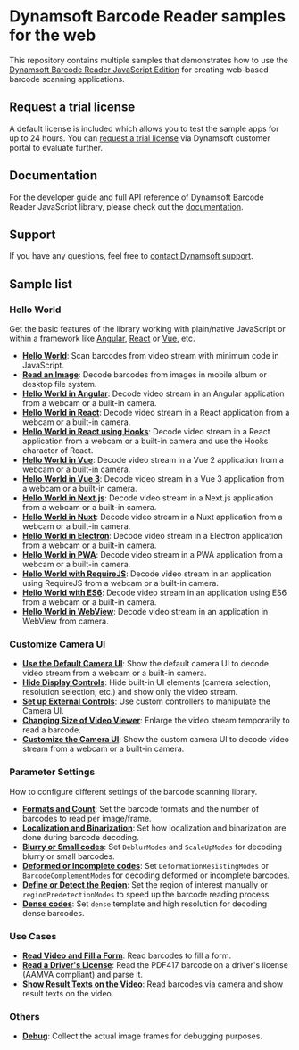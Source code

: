 # Dynamsoft Barcode Reader samples for the web

This repository contains multiple samples that demonstrates how to use the [Dynamsoft Barcode Reader JavaScript Edition](https://www.dynamsoft.com/barcode-reader/sdk-javascript/?utm_source=sampleReadme) for creating web-based barcode scanning applications.

## Request a trial license

A default license is included which allows you to test the sample apps for up to 24 hours. You can [request a trial license](https://www.dynamsoft.com/customer/license/trialLicense?product=dbr&package=js&utm_source=sampleReadme) via Dynamsoft customer portal to evaluate further.

## Documentation

For the developer guide and full API reference of Dynamsoft Barcode Reader JavaScript library, please check out the [documentation](https://www.dynamsoft.com/barcode-reader/programming/javascript/?ver=latest&utm_source=sampleReadme).

## Support

If you have any questions, feel free to [contact Dynamsoft support](https://www.dynamsoft.com/company/contact?utm_source=sampleReadme).

## Sample list

### Hello World

Get the basic features of the library working with plain/native JavaScript or within a framework like [Angular](https://angular.io/), [React](https://reactjs.org/) or [Vue](https://vuejs.org/), etc.

* [**Hello World**](https://demo.dynamsoft.com/samples/dbr/js/1.hello-world/1.hello-world.html?utm_source=sampleReadme): Scan barcodes from video stream with minimum code in JavaScript.
* [**Read an Image**](https://demo.dynamsoft.com/samples/dbr/js/1.hello-world/2.read-an-image.html?utm_source=sampleReadme): Decode barcodes from images in mobile album or desktop file system.
* [**Hello World in Angular**](https://demo.dynamsoft.com/samples/dbr/js/1.hello-world/3.read-video-angular/dist/read-video-angular/?utm_source=sampleReadme): Decode video stream in an Angular application from a webcam or a built-in camera.
* [**Hello World in React**](https://demo.dynamsoft.com/samples/dbr/js/1.hello-world/4.read-video-react/build/?utm_source=sampleReadme): Decode video stream in a React application from a webcam or a built-in camera.
* [**Hello World in React using Hooks**](https://demo.dynamsoft.com/samples/dbr/js/1.hello-world/13.read-video-react-hooks/build/?utm_source=sampleReadme): Decode video stream in a React application from a webcam or a built-in camera and use the Hooks charactor of React.
* [**Hello World in Vue**](https://demo.dynamsoft.com/samples/dbr/js/1.hello-world/5.read-video-vue/dist/?utm_source=sampleReadme): Decode video stream in a Vue 2 application from a webcam or a built-in camera.
* [**Hello World in Vue 3**](https://demo.dynamsoft.com/samples/dbr/js/1.hello-world/6.read-video-vue3/dist/?utm_source=sampleReadme): Decode video stream in a Vue 3 application from a webcam or a built-in camera.
* [**Hello World in Next.js**](https://www.dynamsoft.com/barcode-reader/programming/javascript/samples-demos/helloworld-nextjs.html?utm_source=sampleReadme): Decode video stream in a Next.js application from a webcam or a built-in camera.
* [**Hello World in Nuxt**](https://www.dynamsoft.com/barcode-reader/programming/javascript/samples-demos/helloworld-nuxtjs.html?utm_source=sampleReadme): Decode video stream in a Nuxt application from a webcam or a built-in camera.
* [**Hello World in Electron**](https://www.dynamsoft.com/barcode-reader/programming/javascript/samples-demos/helloworld-electron.html?utm_source=sampleReadme): Decode video stream in a Electron application from a webcam or a built-in camera.
* [**Hello World in PWA**](https://demo.dynamsoft.com/samples/dbr/js/1.hello-world/10.read-video-pwa/helloworld-pwa.html?utm_source=sampleReadme): Decode video stream in a PWA application from a webcam or a built-in camera.
* [**Hello World with RequireJS**](https://demo.dynamsoft.com/samples/dbr/js/1.hello-world/11.read-video-requirejs.html?utm_source=sampleReadme): Decode video stream in an application using RequireJS from a webcam or a built-in camera.
* [**Hello World with ES6**](https://demo.dynamsoft.com/samples/dbr/js/1.hello-world/12.read-video-es6.html?utm_source=sampleReadme): Decode video stream in an application using ES6 from a webcam or a built-in camera.
* [**Hello World in WebView**](https://github.com/Dynamsoft/barcode-reader-javascript-samples/tree/main/1.hello-world/14.read-video-webview): Decode video stream in an application in WebView from camera. 
### Customize Camera UI

* [**Use the Default Camera UI**](https://demo.dynamsoft.com/samples/dbr/js/2.ui-tweaking/1.read-video-show-result.html?utm_source=sampleReadme): Show the default camera UI to decode video stream from a webcam or a built-in camera.
* [**Hide Display Controls**](https://demo.dynamsoft.com/samples/dbr/js/2.ui-tweaking/2.read-video-no-extra-control.html?utm_source=sampleReadme): Hide built-in UI elements (camera selection, resolution selection, etc.) and show only the video stream.
* [**Set up External Controls**](https://demo.dynamsoft.com/samples/dbr/js/2.ui-tweaking/3.read-video-with-external-control.html?utm_source=sampleReadme): Use custom controllers to manipulate the Camera UI.
* [**Changing Size of Video Viewer**](https://demo.dynamsoft.com/samples/dbr/js/2.ui-tweaking/4.difference-video-size.html?utm_source=sampleReadme): Enlarge the video stream temporarily to read a barcode.
* [**Customize the Camera UI**](https://demo.dynamsoft.com/samples/dbr/js/2.ui-tweaking/5.read-video-with-custom-default-ui.html?utm_source=sampleReadme): Show the custom camera UI to decode video stream from a webcam or a built-in camera.

### Parameter Settings

How to configure different settings of the barcode scanning library.

* [**Formats and Count**](https://demo.dynamsoft.com/samples/dbr/js/3.settings/1.barcodeFormats-expectedBarcodes.html?utm_source=sampleReadme): Set the barcode formats and the number of barcodes to read per image/frame.
* [**Localization and Binarization**](https://demo.dynamsoft.com/samples/dbr/js/3.settings/2.localizationModes-binarizationModes.html?utm_source=sampleReadme): Set how localization and binarization are done during barcode decoding.
* [**Blurry or Small codes**](https://demo.dynamsoft.com/samples/dbr/js/3.settings/3.blurred-small-barcodes.html?utm_source=sampleReadme): Set `DeblurModes` and `ScaleUpModes` for decoding blurry or small barcodes.
* [**Deformed or Incomplete codes**](https://demo.dynamsoft.com/samples/dbr/js/3.settings/4.deformed-incomplete-barcodes.html?utm_source=sampleReadme): Set `DeformationResistingModes` or `BarcodeComplementModes` for decoding deformed or incomplete barcodes.
* [**Define or Detect the Region**](https://demo.dynamsoft.com/samples/dbr/js/3.settings/5.regionOfInterest-regionPredetection.html?utm_source=sampleReadme): Set the region of interest manually or `regionPredetectionModes` to speed up the barcode reading process.
* [**Dense codes**](https://demo.dynamsoft.com/samples/dbr/js/3.settings/6.dense-barcodes.html?utm_source=sampleReadme): Set `dense` template and high resolution for decoding dense barcodes.

### Use Cases

* [**Read Video and Fill a Form**](https://demo.dynamsoft.com/samples/dbr/js/4.use-case/1.fill-a-form-with-barcode-reading.html?utm_source=sampleReadme): Read barcodes to fill a form.
* [**Read a Driver's License**](https://demo.dynamsoft.com/samples/dbr/js/4.use-case/2.read-a-drivers-license.html?utm_source=sampleReadme): Read the PDF417 barcode on a driver's license (AAMVA compliant) and parse it.
* [**Show Result Texts on the Video**](https://demo.dynamsoft.com/samples/dbr/js/4.use-case/3.show-result-texts-on-the-video.html?utm_source=sampleReadme): Read barcodes via camera and show result texts on the video.

### Others

* [**Debug**](https://www.dynamsoft.com/barcode-reader/programming/javascript/samples-demos/debug.html?utm_source=sampleReadme): Collect the actual image frames for debugging purposes.
